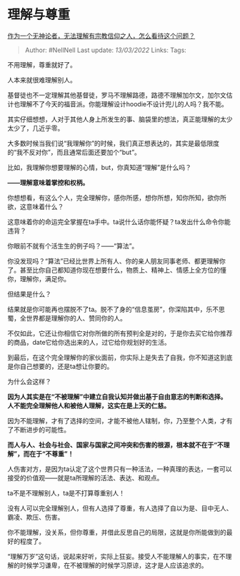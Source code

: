 # 理解与尊重
[作为一个无神论者，无法理解有宗教信仰之人，怎么看待这个问题？](https://www.zhihu.com/question/20884233/answer/2386619970)

> Author: #NellNell 
Last update: *13/03/2022* 
Links: 
Tags: 
  

不用理解，尊重就好了。

人本来就很难理解别人。

基督徒也不一定理解其他基督徒，罗马不理解路德，路德不理解加尔文，加尔文估计也理解不了今天的福音派。你能理解设计hoodie不设计兜儿的人吗？我不能。

其实仔细想想，人对于其他人身上所发生的事、脑袋里的想法，真正能理解的太少太少了，几近乎零。

大多数时候当我们说“我理解你”的时候，我们真正想表达的，其实是最低限度的“我不反对你”，而且通常后面还要加个“but”。

比如，我理解你想要理解的心情，but，你真知道“理解”是什么吗？

**——理解意味着掌控和权柄。**

你想想看，有这么个人，完全理解你，感你所感，想你所想，知你所知，欲你所欲，这意味着什么？

这意味着你的命运完全掌握在ta手中。ta说什么话你能怀疑？ta发出什么命令你能违背？

你眼前不就有个活生生的例子吗？——“算法”。

你没发现吗？“算法”已经比世界上所有人、你的亲人朋友同事老师、都更理解你了。甚至比你自己都知道你现在想要什么，物质上、精神上、情感上全方位的懂你，理解你，满足你。

但结果是什么？

结果就是你可能再也摆脱不了ta。脱不了身的“信息茧房”，你深陷其中，乐不思蜀，全世界都是理解你的人、赞同你的人。

不仅如此，它还让你相信它对你所做的所有预判全是对的，于是你去买它给你推荐的商品，date它给你选出来的人，过它给你规划好的生活。

到最后，在这个完全理解你的家伙面前，你实际上是失去了自我，你不知道这到底是你自己想要的，还是ta想让你要的。

为什么会这样？

**因为人其实是在“不被理解”中建立自我认知并做出基于自由意志的判断和选择。人不能完全理解他人和被他人理解，这实在是上天的仁慈。**

因为不能理解，才有了选择的空间，才能不被他人辖制，你，乃至整个人类，才有了不断进步的可能性。

**而人与人、社会与社会、国家与国家之间冲突和伤害的根源，根本就不在于“不理解”，而在于“不尊重”！**

人伤害对方，是因为ta认定了这个世界只有一种活法，一种真理的表达，一套可以接受的价值观——就是ta所理解的活法、表达、和观点。

ta不是不理解别人，ta是不打算尊重别人！

没有人可以完全理解别人，但有人选择了尊重，有人选择了自以为是、目中无人、霸凌、欺压、伤害。

你不能理解，没关系，但你尊重，并借此反思自己的局限，这就是你所能做到的最好的程度了。

“理解万岁”这句话，说起来好听，实际上狂妄。接受人不能理解人的事实，在不理解的时候学习谦卑，在不被理解的时候学习原谅，这才是人应该追求的。
